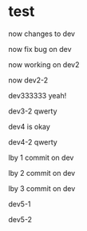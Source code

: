 # test

now changes to dev

now fix bug on dev

now working on dev2

now dev2-2

dev333333 yeah!

dev3-2 qwerty

dev4 is okay

dev4-2 qwerty

lby 1 commit on dev 

lby 2 commit on dev 

lby 3 commit on dev 

dev5-1

dev5-2